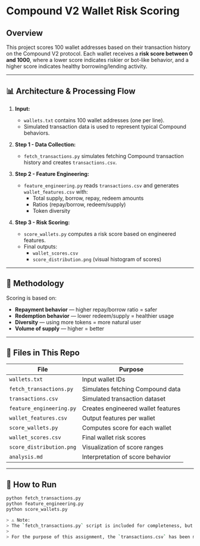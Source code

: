 # Compound V2 Wallet Risk Scoring 

## Overview

This project scores 100 wallet addresses based on their transaction history on the Compound V2 protocol. Each wallet receives a **risk score between 0 and 1000**, where a lower score indicates riskier or bot-like behavior, and a higher score indicates healthy borrowing/lending activity.

---

## 📊 Architecture & Processing Flow

1. **Input:**  
   - `wallets.txt` contains 100 wallet addresses (one per line).
   - Simulated transaction data is used to represent typical Compound behaviors.

2. **Step 1 - Data Collection:**  
   - `fetch_transactions.py` simulates fetching Compound transaction history and creates `transactions.csv`.

3. **Step 2 - Feature Engineering:**  
   - `feature_engineering.py` reads `transactions.csv` and generates `wallet_features.csv` with:
     - Total supply, borrow, repay, redeem amounts
     - Ratios (repay/borrow, redeem/supply)
     - Token diversity

4. **Step 3 - Risk Scoring:**  
   - `score_wallets.py` computes a risk score based on engineered features.
   - Final outputs:
     - `wallet_scores.csv`
     - `score_distribution.png` (visual histogram of scores)

---

## 🧠 Methodology

Scoring is based on:
- **Repayment behavior** — higher repay/borrow ratio = safer
- **Redemption behavior** — lower redeem/supply = healthier usage
- **Diversity** — using more tokens = more natural user
- **Volume of supply** — higher = better

---

## 📁 Files in This Repo

| File                    | Purpose                                 |
|-------------------------|-----------------------------------------|
| `wallets.txt`           | Input wallet IDs                        |
| `fetch_transactions.py` | Simulates fetching Compound data        |
| `transactions.csv`      | Simulated transaction dataset           |
| `feature_engineering.py`| Creates engineered wallet features      |
| `wallet_features.csv`   | Output features per wallet              |
| `score_wallets.py`      | Computes score for each wallet          |
| `wallet_scores.csv`     | Final wallet risk scores                |
| `score_distribution.png`| Visualization of score ranges           |
| `analysis.md`           | Interpretation of score behavior        |

---

## 🚀 How to Run

```bash
python fetch_transactions.py
python feature_engineering.py
python score_wallets.py

> ⚠️ Note:
> The `fetch_transactions.py` script is included for completeness, but currently does **not** fetch live data from the Compound V2 subgraph as the data endpoint is deprecated or inaccessible.
>
> For the purpose of this assignment, the `transactions.csv` has been manually created using simulated or sample data derived from wallet addresses. You can proceed with `feature_engineering.py` and `score_wallets.py` using this file.
